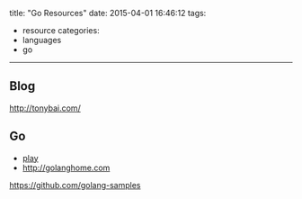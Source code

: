 title: "Go Resources"
date: 2015-04-01 16:46:12
tags:
- resource
categories:
- languages
- go

---
## Blog
http://tonybai.com/
## Go
- [play](http://play.golang.org/)
- http://golanghome.com

https://github.com/golang-samples
